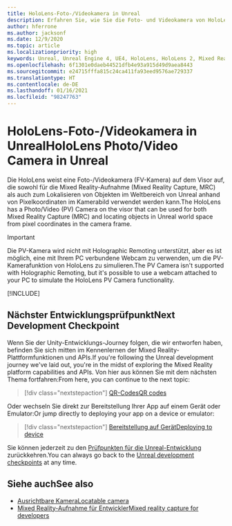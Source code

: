 ```yaml
---
title: HoloLens-Foto-/Videokamera in Unreal
description: Erfahren Sie, wie Sie die Foto- und Videokamera von HoloLens für die Mixed Reality-Aufnahme und die Objektlokalisierung in Unreal verwenden.
author: hferrone
ms.author: jacksonf
ms.date: 12/9/2020
ms.topic: article
ms.localizationpriority: high
keywords: Unreal, Unreal Engine 4, UE4, HoloLens, HoloLens 2, Mixed Reality, Entwicklung, Features, Dokumentation, Leitfäden, Hologramme, Kamera, PV-Kamera, MRC, Mixed Reality-Headset Windows Mixed Reality-Headset, Virtual Reality-Headset
ms.openlocfilehash: 6f1301e0daeb44521dfb4e93a915d49d9aea8443
ms.sourcegitcommit: e24715fffa815c24ca411fa93eed9576ae729337
ms.translationtype: HT
ms.contentlocale: de-DE
ms.lasthandoff: 01/16/2021
ms.locfileid: "98247763"
---
```

# <a name="hololens-photovideo-camera-in-unreal"></a><span data-ttu-id="db8d7-104">HoloLens-Foto-/Videokamera in Unreal</span><span class="sxs-lookup"><span data-stu-id="db8d7-104">HoloLens Photo/Video Camera in Unreal</span></span>

<span data-ttu-id="db8d7-105">Die HoloLens weist eine Foto-/Videokamera (FV-Kamera) auf dem Visor auf, die sowohl für die Mixed Reality-Aufnahme (Mixed Reality Capture, MRC) als auch zum Lokalisieren von Objekten im Weltbereich von Unreal anhand von Pixelkoordinaten im Kamerabild verwendet werden kann.</span><span class="sxs-lookup"><span data-stu-id="db8d7-105">The HoloLens has a Photo/Video (PV) Camera on the visor that can be used for both Mixed Reality Capture (MRC) and locating objects in Unreal world space from pixel coordinates in the camera frame.</span></span>

> [!IMPORTANT]
> <span data-ttu-id="db8d7-106">Die PV-Kamera wird nicht mit Holographic Remoting unterstützt, aber es ist möglich, eine mit Ihrem PC verbundene Webcam zu verwenden, um die PV-Kamerafunktion von HoloLens zu simulieren.</span><span class="sxs-lookup"><span data-stu-id="db8d7-106">The PV Camera isn't supported with Holographic Remoting, but it's possible to use a webcam attached to your PC to simulate the HoloLens PV Camera functionality.</span></span>

[!INCLUDE[](includes/tabs-pv-camera.md)]

## <a name="next-development-checkpoint"></a><span data-ttu-id="db8d7-107">Nächster Entwicklungsprüfpunkt</span><span class="sxs-lookup"><span data-stu-id="db8d7-107">Next Development Checkpoint</span></span>

<span data-ttu-id="db8d7-108">Wenn Sie der Unity-Entwicklungs-Journey folgen, die wir entworfen haben, befinden Sie sich mitten im Kennenlernen der Mixed Reality-Plattformfunktionen und APIs.</span><span class="sxs-lookup"><span data-stu-id="db8d7-108">If you're following the Unreal development journey we've laid out, you're in the midst of exploring the Mixed Reality platform capabilities and APIs.</span></span> <span data-ttu-id="db8d7-109">Von hier aus können Sie mit dem nächsten Thema fortfahren:</span><span class="sxs-lookup"><span data-stu-id="db8d7-109">From here, you can continue to the next topic:</span></span>

> [!div class="nextstepaction"]
> [<span data-ttu-id="db8d7-110">QR-Codes</span><span class="sxs-lookup"><span data-stu-id="db8d7-110">QR codes</span></span>](unreal-qr-codes.md)

<span data-ttu-id="db8d7-111">Oder wechseln Sie direkt zur Bereitstellung Ihrer App auf einem Gerät oder Emulator:</span><span class="sxs-lookup"><span data-stu-id="db8d7-111">Or jump directly to deploying your app on a device or emulator:</span></span>

> [!div class="nextstepaction"]
> [<span data-ttu-id="db8d7-112">Bereitstellung auf Gerät</span><span class="sxs-lookup"><span data-stu-id="db8d7-112">Deploying to device</span></span>](unreal-deploying.md)

<span data-ttu-id="db8d7-113">Sie können jederzeit zu den [Prüfpunkten für die Unreal-Entwicklung](unreal-development-overview.md#3-advanced-features) zurückkehren.</span><span class="sxs-lookup"><span data-stu-id="db8d7-113">You can always go back to the [Unreal development checkpoints](unreal-development-overview.md#3-advanced-features) at any time.</span></span>

## <a name="see-also"></a><span data-ttu-id="db8d7-114">Siehe auch</span><span class="sxs-lookup"><span data-stu-id="db8d7-114">See also</span></span>

* [<span data-ttu-id="db8d7-115">Ausrichtbare Kamera</span><span class="sxs-lookup"><span data-stu-id="db8d7-115">Locatable camera</span></span>](../platform-capabilities-and-apis/locatable-camera.md)
* [<span data-ttu-id="db8d7-116">Mixed Reality-Aufnahme für Entwickler</span><span class="sxs-lookup"><span data-stu-id="db8d7-116">Mixed reality capture for developers</span></span>](../platform-capabilities-and-apis/mixed-reality-capture-for-developers.md)
